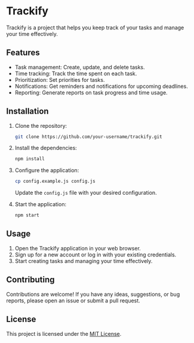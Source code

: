 # Trackify

Trackify is a project that helps you keep track of your tasks and manage your time effectively.

## Features

- Task management: Create, update, and delete tasks.
- Time tracking: Track the time spent on each task.
- Prioritization: Set priorities for tasks.
- Notifications: Get reminders and notifications for upcoming deadlines.
- Reporting: Generate reports on task progress and time usage.

## Installation

1. Clone the repository:

    ```bash
    git clone https://github.com/your-username/trackify.git
    ```

2. Install the dependencies:

    ```bash
    npm install
    ```

3. Configure the application:

    ```bash
    cp config.example.js config.js
    ```

    Update the `config.js` file with your desired configuration.

4. Start the application:

    ```bash
    npm start
    ```

## Usage

1. Open the Trackify application in your web browser.
2. Sign up for a new account or log in with your existing credentials.
3. Start creating tasks and managing your time effectively.

## Contributing

Contributions are welcome! If you have any ideas, suggestions, or bug reports, please open an issue or submit a pull request.

## License

This project is licensed under the [MIT License](LICENSE).
